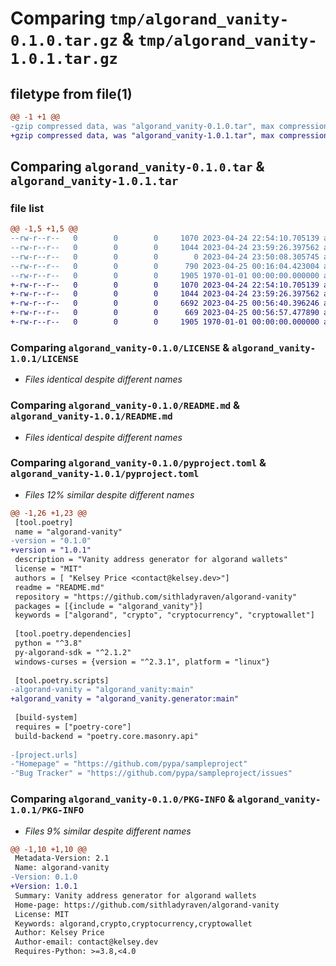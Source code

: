 # Comparing `tmp/algorand_vanity-0.1.0.tar.gz` & `tmp/algorand_vanity-1.0.1.tar.gz`

## filetype from file(1)

```diff
@@ -1 +1 @@
-gzip compressed data, was "algorand_vanity-0.1.0.tar", max compression
+gzip compressed data, was "algorand_vanity-1.0.1.tar", max compression
```

## Comparing `algorand_vanity-0.1.0.tar` & `algorand_vanity-1.0.1.tar`

### file list

```diff
@@ -1,5 +1,5 @@
--rw-r--r--   0        0        0     1070 2023-04-24 22:54:10.705139 algorand_vanity-0.1.0/LICENSE
--rw-r--r--   0        0        0     1044 2023-04-24 23:59:26.397562 algorand_vanity-0.1.0/README.md
--rw-r--r--   0        0        0        0 2023-04-24 23:50:08.305745 algorand_vanity-0.1.0/algorand_vanity/__init__.py
--rw-r--r--   0        0        0      790 2023-04-25 00:16:04.423004 algorand_vanity-0.1.0/pyproject.toml
--rw-r--r--   0        0        0     1905 1970-01-01 00:00:00.000000 algorand_vanity-0.1.0/PKG-INFO
+-rw-r--r--   0        0        0     1070 2023-04-24 22:54:10.705139 algorand_vanity-1.0.1/LICENSE
+-rw-r--r--   0        0        0     1044 2023-04-24 23:59:26.397562 algorand_vanity-1.0.1/README.md
+-rw-r--r--   0        0        0     6692 2023-04-25 00:56:40.396246 algorand_vanity-1.0.1/algorand_vanity/generator.py
+-rw-r--r--   0        0        0      669 2023-04-25 00:56:57.477890 algorand_vanity-1.0.1/pyproject.toml
+-rw-r--r--   0        0        0     1905 1970-01-01 00:00:00.000000 algorand_vanity-1.0.1/PKG-INFO
```

### Comparing `algorand_vanity-0.1.0/LICENSE` & `algorand_vanity-1.0.1/LICENSE`

 * *Files identical despite different names*

### Comparing `algorand_vanity-0.1.0/README.md` & `algorand_vanity-1.0.1/README.md`

 * *Files identical despite different names*

### Comparing `algorand_vanity-0.1.0/pyproject.toml` & `algorand_vanity-1.0.1/pyproject.toml`

 * *Files 12% similar despite different names*

```diff
@@ -1,26 +1,23 @@
 [tool.poetry]
 name = "algorand-vanity"
-version = "0.1.0"
+version = "1.0.1"
 description = "Vanity address generator for algorand wallets"
 license = "MIT"
 authors = [ "Kelsey Price <contact@kelsey.dev>"]
 readme = "README.md"
 repository = "https://github.com/sithladyraven/algorand-vanity"
 packages = [{include = "algorand_vanity"}]
 keywords = ["algorand", "crypto", "cryptocurrency", "cryptowallet"]
 
 [tool.poetry.dependencies]
 python = "^3.8"
 py-algorand-sdk = "^2.1.2"
 windows-curses = {version = "^2.3.1", platform = "linux"}
 
 [tool.poetry.scripts]
-algorand-vanity = "algorand_vanity:main"
+algorand_vanity = "algorand_vanity.generator:main"
 
 [build-system]
 requires = ["poetry-core"]
 build-backend = "poetry.core.masonry.api"
 
-[project.urls]
-"Homepage" = "https://github.com/pypa/sampleproject"
-"Bug Tracker" = "https://github.com/pypa/sampleproject/issues"
```

### Comparing `algorand_vanity-0.1.0/PKG-INFO` & `algorand_vanity-1.0.1/PKG-INFO`

 * *Files 9% similar despite different names*

```diff
@@ -1,10 +1,10 @@
 Metadata-Version: 2.1
 Name: algorand-vanity
-Version: 0.1.0
+Version: 1.0.1
 Summary: Vanity address generator for algorand wallets
 Home-page: https://github.com/sithladyraven/algorand-vanity
 License: MIT
 Keywords: algorand,crypto,cryptocurrency,cryptowallet
 Author: Kelsey Price
 Author-email: contact@kelsey.dev
 Requires-Python: >=3.8,<4.0
```

